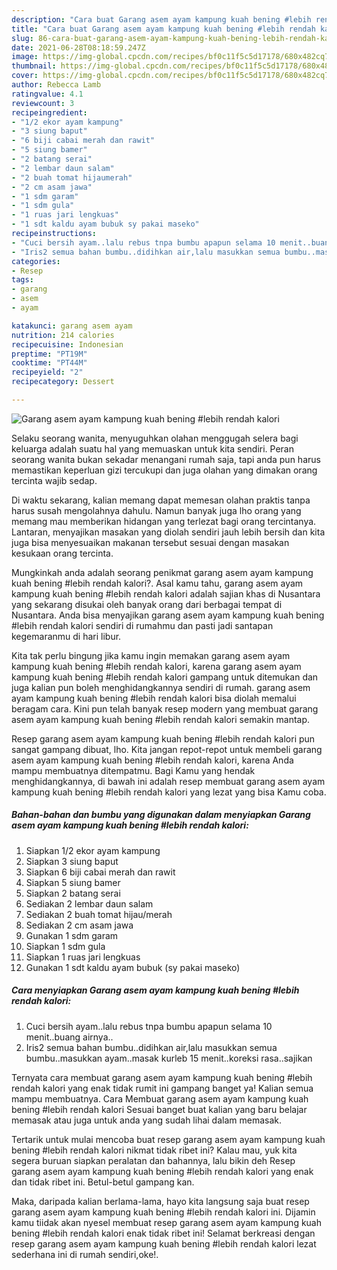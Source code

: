 ```yaml
---
description: "Cara buat Garang asem ayam kampung kuah bening #lebih rendah kalori yang lezat dan Mudah Dibuat"
title: "Cara buat Garang asem ayam kampung kuah bening #lebih rendah kalori yang lezat dan Mudah Dibuat"
slug: 86-cara-buat-garang-asem-ayam-kampung-kuah-bening-lebih-rendah-kalori-yang-lezat-dan-mudah-dibuat
date: 2021-06-28T08:18:59.247Z
image: https://img-global.cpcdn.com/recipes/bf0c11f5c5d17178/680x482cq70/garang-asem-ayam-kampung-kuah-bening-lebih-rendah-kalori-foto-resep-utama.jpg
thumbnail: https://img-global.cpcdn.com/recipes/bf0c11f5c5d17178/680x482cq70/garang-asem-ayam-kampung-kuah-bening-lebih-rendah-kalori-foto-resep-utama.jpg
cover: https://img-global.cpcdn.com/recipes/bf0c11f5c5d17178/680x482cq70/garang-asem-ayam-kampung-kuah-bening-lebih-rendah-kalori-foto-resep-utama.jpg
author: Rebecca Lamb
ratingvalue: 4.1
reviewcount: 3
recipeingredient:
- "1/2 ekor ayam kampung"
- "3 siung baput"
- "6 biji cabai merah dan rawit"
- "5 siung bamer"
- "2 batang serai"
- "2 lembar daun salam"
- "2 buah tomat hijaumerah"
- "2 cm asam jawa"
- "1 sdm garam"
- "1 sdm gula"
- "1 ruas jari lengkuas"
- "1 sdt kaldu ayam bubuk sy pakai maseko"
recipeinstructions:
- "Cuci bersih ayam..lalu rebus tnpa bumbu apapun selama 10 menit..buang airnya.."
- "Iris2 semua bahan bumbu..didihkan air,lalu masukkan semua bumbu..masukkan ayam..masak kurleb 15 menit..koreksi rasa..sajikan"
categories:
- Resep
tags:
- garang
- asem
- ayam

katakunci: garang asem ayam 
nutrition: 214 calories
recipecuisine: Indonesian
preptime: "PT19M"
cooktime: "PT44M"
recipeyield: "2"
recipecategory: Dessert

---
```



![Garang asem ayam kampung kuah bening #lebih rendah kalori](https://img-global.cpcdn.com/recipes/bf0c11f5c5d17178/680x482cq70/garang-asem-ayam-kampung-kuah-bening-lebih-rendah-kalori-foto-resep-utama.jpg)

Selaku seorang wanita, menyuguhkan olahan menggugah selera bagi keluarga adalah suatu hal yang memuaskan untuk kita sendiri. Peran seorang  wanita bukan sekadar menangani rumah saja, tapi anda pun harus memastikan keperluan gizi tercukupi dan juga olahan yang dimakan orang tercinta wajib sedap.

Di waktu  sekarang, kalian memang dapat memesan olahan praktis tanpa harus susah mengolahnya dahulu. Namun banyak juga lho orang yang memang mau memberikan hidangan yang terlezat bagi orang tercintanya. Lantaran, menyajikan masakan yang diolah sendiri jauh lebih bersih dan kita juga bisa menyesuaikan makanan tersebut sesuai dengan masakan kesukaan orang tercinta. 



Mungkinkah anda adalah seorang penikmat garang asem ayam kampung kuah bening #lebih rendah kalori?. Asal kamu tahu, garang asem ayam kampung kuah bening #lebih rendah kalori adalah sajian khas di Nusantara yang sekarang disukai oleh banyak orang dari berbagai tempat di Nusantara. Anda bisa menyajikan garang asem ayam kampung kuah bening #lebih rendah kalori sendiri di rumahmu dan pasti jadi santapan kegemaranmu di hari libur.

Kita tak perlu bingung jika kamu ingin memakan garang asem ayam kampung kuah bening #lebih rendah kalori, karena garang asem ayam kampung kuah bening #lebih rendah kalori gampang untuk ditemukan dan juga kalian pun boleh menghidangkannya sendiri di rumah. garang asem ayam kampung kuah bening #lebih rendah kalori bisa diolah memalui beragam cara. Kini pun telah banyak resep modern yang membuat garang asem ayam kampung kuah bening #lebih rendah kalori semakin mantap.

Resep garang asem ayam kampung kuah bening #lebih rendah kalori pun sangat gampang dibuat, lho. Kita jangan repot-repot untuk membeli garang asem ayam kampung kuah bening #lebih rendah kalori, karena Anda mampu membuatnya ditempatmu. Bagi Kamu yang hendak menghidangkannya, di bawah ini adalah resep membuat garang asem ayam kampung kuah bening #lebih rendah kalori yang lezat yang bisa Kamu coba.

<!--inarticleads1-->

##### Bahan-bahan dan bumbu yang digunakan dalam menyiapkan Garang asem ayam kampung kuah bening #lebih rendah kalori:

1. Siapkan 1/2 ekor ayam kampung
1. Siapkan 3 siung baput
1. Siapkan 6 biji cabai merah dan rawit
1. Siapkan 5 siung bamer
1. Siapkan 2 batang serai
1. Sediakan 2 lembar daun salam
1. Sediakan 2 buah tomat hijau/merah
1. Sediakan 2 cm asam jawa
1. Gunakan 1 sdm garam
1. Siapkan 1 sdm gula
1. Siapkan 1 ruas jari lengkuas
1. Gunakan 1 sdt kaldu ayam bubuk (sy pakai maseko)




<!--inarticleads2-->

##### Cara menyiapkan Garang asem ayam kampung kuah bening #lebih rendah kalori:

1. Cuci bersih ayam..lalu rebus tnpa bumbu apapun selama 10 menit..buang airnya..
1. Iris2 semua bahan bumbu..didihkan air,lalu masukkan semua bumbu..masukkan ayam..masak kurleb 15 menit..koreksi rasa..sajikan




Ternyata cara membuat garang asem ayam kampung kuah bening #lebih rendah kalori yang enak tidak rumit ini gampang banget ya! Kalian semua mampu membuatnya. Cara Membuat garang asem ayam kampung kuah bening #lebih rendah kalori Sesuai banget buat kalian yang baru belajar memasak atau juga untuk anda yang sudah lihai dalam memasak.

Tertarik untuk mulai mencoba buat resep garang asem ayam kampung kuah bening #lebih rendah kalori nikmat tidak ribet ini? Kalau mau, yuk kita segera buruan siapkan peralatan dan bahannya, lalu bikin deh Resep garang asem ayam kampung kuah bening #lebih rendah kalori yang enak dan tidak ribet ini. Betul-betul gampang kan. 

Maka, daripada kalian berlama-lama, hayo kita langsung saja buat resep garang asem ayam kampung kuah bening #lebih rendah kalori ini. Dijamin kamu tiidak akan nyesel membuat resep garang asem ayam kampung kuah bening #lebih rendah kalori enak tidak ribet ini! Selamat berkreasi dengan resep garang asem ayam kampung kuah bening #lebih rendah kalori lezat sederhana ini di rumah sendiri,oke!.

